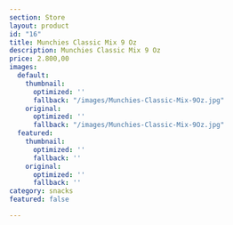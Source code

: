 ```yaml
---
section: Store
layout: product
id: "16"
title: Munchies Classic Mix 9 Oz
description: Munchies Classic Mix 9 Oz
price: 2.800,00
images:
  default:
    thumbnail:
      optimized: ''
      fallback: "/images/Munchies-Classic-Mix-9Oz.jpg"
    original:
      optimized: ''
      fallback: "/images/Munchies-Classic-Mix-9Oz.jpg"
  featured:
    thumbnail:
      optimized: ''
      fallback: ''
    original:
      optimized: ''
      fallback: ''
category: snacks
featured: false

---
```

